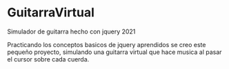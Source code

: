 # GuitarraVirtual
Simulador de guitarra hecho con jquery  2021

Practicando los conceptos basicos de jquery aprendidos se creo este pequeño proyecto, simulando una guitarra virtual que hace musica al pasar el cursor sobre cada cuerda.
